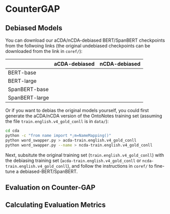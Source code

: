 # CounterGAP

## Debiased Models
You can download our aCDA/nCDA-debiased BERT/SpanBERT checkpoints from the follwoing links (the original undebiased checkpoints can be downloaded from the link in `coref/`):

|                | aCDA-debiased | nCDA-debiased |
| -------------  |:-------------:| -------------:|
| BERT-base      |               |               |
| BERT-large     |               |               |              
| SpanBERT-base  |               |               |
| SpanBERT-large |               |               |

Or if you want to debias the original models yourself, you could first generate the aCDA/nCDA version of the OntoNotes training set (assuming the file `train.english.v4_gold_conll` is in `data/`): 
```bash
cd cda
python -c "from name import *;m=NameMapping()"
python word_swapper.py > acda-train.english.v4_gold_conll
python word_swapper.py --name > ncda-train.english.v4_gold_conll
```
Next, subsitute the original training set (`train.english.v4_gold_conll`) with the debiasing training set (`acda-train.english.v4_gold_conll` or `ncda-train.english.v4_gold_conll`), and follow the instructions in `coref/` to fine-tune a debiased-BERT/SpanBERT.  

## Evaluation on Counter-GAP


## Calculating Evaluation Metrics
